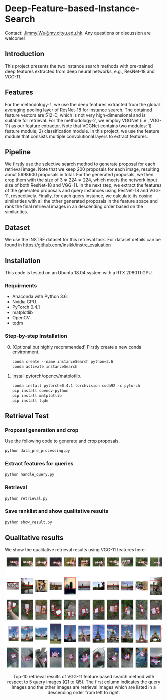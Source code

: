 # Deep-Feature-based-Instance-Search

Contact: [Jimmy.Wu@my.cityu.edu.hk](mailto:Jimmy.Wu@my.cityu.edu.hk). Any questions or discussion are welcome! 

## Introduction
This project presents the two instance search methods with pre-trained deep features extracted from deep neural networks, e.g., ResNet-18 and VGG-11.

## Features
For the methodology-1, we use the deep features extracted from the global averaging pooling layer of ResNet-18 for instance search. The obtained feature vectors are 512-D, which is not very high-dimensional and is suitable for retrieval. For the methodology-2, we employ VGGNet (i.e., VGG-11) as our feature extractor. Note that VGGNet contains two modules: 1) feature module; 2) classification module. In this project, we use the feature module that consists multiple convolutional layers to extract features.

## Pipeline
We firstly use the selective search method to generate proposal for each retrieval image. Note that we keep 200 proposals for each image, resulting about 5698600 proposals in total. For the generated proposals, we then crop them with the size of 3 ∗ 224 ∗ 224, which meets the network input size of both ResNet-18 and VGG-11. In the next step, we extract the features of the generated proposals and query instances using ResNet-18 and VGG-11, respectively. Finally, for each query instance, we calculate its cosine similarities with all the other generated proposals in the feature space and rank the final retrieval images in an descending order based on the similarities.

## Dataset
We use the INSTRE dataset for this retrieval task. For dataset details can be found in https://github.com/insikk/instre_evaluation

## Installation
This code is tested on an Ubuntu 18.04 system with a RTX 2080TI GPU.

### Requirments
* Anaconda with Python 3.6.
* Nvidia GPU.
* PyTorch 0.4.1
* matplotlib
* OpenCV
* tqdm

### Step-by-step Installation

0. [Optional but highly recommended] Firstly create a new conda environment. 

    ~~~
    conda create --name instanceSearch python=3.6
    conda activate instanceSearch
    ~~~

1. Install pytorch/opencv/matplotlib.

    ~~~
    conda install pytorch=0.4.1 torchvision cuda92 -c pytorch
    pip install opencv-python
    pip install matplotlib
    pip install tqdm
    ~~~
## Retrieval Test

### Proposal generation and crop
Use the following code to generate and crop proposals.

``` bash
python data_pre_processing.py
```

### Extract features for queries

``` bash
python handle_query.py
```

### Retrieval

``` bash
python retrieval.py
```

### Save ranklist and show qualitative results

``` bash
python show_result.py
```

## Qualitative results
We show the qualitative retrieval results using VGG-11 features here:

<div align="center">
  <img src="./results_query_5_search_10.png" width="800px" />
  <p>Top-10 retrieval results of VGG-11 feature based search method with respect to 5 query images (Q1 to Q5). The first column indicates the query images and the other images are retrieval images which are listed in a descending order from left to right.</p>
</div>
